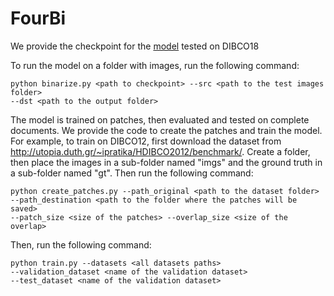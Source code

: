# FourBi

We provide the checkpoint for the [model](https://drive.google.com/file/d/1T8d591FpB63fHsrOCjOUpvuuHxhuep_c/view?usp=share_link) tested on DIBCO18 
 
To run the model on a folder with images, run the following command:
```
python binarize.py <path to checkpoint> --src <path to the test images folder> 
--dst <path to the output folder>
```
The model is trained on patches, then evaluated and tested on complete documents. We provide the code to create the patches and train the model.
For example, to train on DIBCO12, first download the dataset from http://utopia.duth.gr/~ipratika/HDIBCO2012/benchmark/. Create a folder, then place the images in a sub-folder named "imgs" and the ground truth in a sub-folder named "gt". Then run the following command:
```
python create_patches.py --path_original <path to the dataset folder> 
--path_destination <path to the folder where the patches will be saved> 
--patch_size <size of the patches> --overlap_size <size of the overlap>
```
Then, run the following command:
```
python train.py --datasets <all datasets paths> 
--validation_dataset <name of the validation dataset> 
--test_dataset <name of the validation dataset>
```